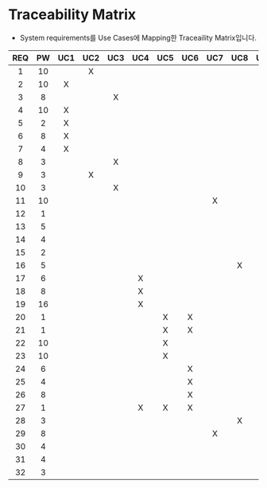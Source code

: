 # Traceability Matrix
- System requirements를 Use Cases에 Mapping한 Traceaility Matrix입니다.

| **REQ** | **PW** | **UC1** | **UC2** | **UC3** | **UC4** | **UC5** | **UC6** | **UC7** | **UC8** | **UC9** | **UC10** |
|:--------:|:--------:|:--------:|:--------:|:--------:|:--------:|:--------:|:--------:|:--------:|:--------:|:--------:|:--------:|
| 1 | 10 | | X | | | | | | | | |
| 2 | 10 | X | | | | | | | | | |
| 3 | 8 | | | X | | | | | | | |
| 4 | 10 | X | | | | | | | | | |
| 5 | 2 | X | | | | | | | | | |
| 6 | 8 | X | | | | | | | | | |
| 7 | 4 | X | | | | | | | | | |
| 8 | 3 | | | X | | | | | | | |
| 9 | 3 | | X | | | | | | | | |
| 10 | 3 | | | X | | | | | | | |
| 11 | 10 | | | | | | | X | | | |
| 12 | 1 | | | | | | | | | | X |
| 13 | 5 | | | | | | | | | X | |
| 14 | 4 | | | | | | | | | X | |
| 15 | 2 | | | | | | | | | X | |
| 16 | 5 | | | | | | | | X | | |
| 17 | 6 | | | | X | | | | | | |
| 18 | 8 | | | | X | | | | | | |
| 19 | 16 | | | | X | | | | | | |
| 20 | 1 | | | | | X | X | | | | |
| 21 | 1 | | | | | X | X | | | | |
| 22 | 10 | | | | | X | | | | | |
| 23 | 10 | | | | | X | | | | | |
| 24 | 6 | | | | | | X | | | | |
| 25 | 4 | | | | | | X | | | | |
| 26 | 8 | | | | | | X | | | | |
| 27 | 1 | | | | X | X | X | | | | |
| 28 | 3 | | | | | | | | X | | |
| 29 | 8 | | | | | | | X | | | X |
| 30 | 4 | | | | | | | | | | X |
| 31 | 4 | | | | | | | | | | X |
| 32 | 3 | | | | | | | | | | X |
